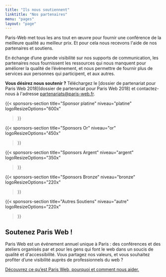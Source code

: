 ```yaml
---
title: "Ils nous soutiennent"
linktitle: "Nos partenaires"
menu: "pages"
layout: "page"
---
```


Paris-Web met tous les ans tout en œuvre pour fournir une conférence de la meilleure qualité au meilleur prix. Et pour cela nous recevons l'aide de nos partenaires et soutiens.

En échange d’une grande visibilité sur nos supports de communication, les partenaires nous fournissent les ressources qui nous manquent pour améliorer la qualité de l’évènement, et nous permettre de fournir plus de services aux personnes qui participent, et aux autres.

**Vous désirez nous soutenir ?** Téléchargez le [dossier de partenariat pour Paris Web 2018](dossier de partenariat pour Paris Web 2018) et contactez-nous à l'adresse [partenariats@paris-web.fr](mailto:partenariats@paris-web.fr).

{{< sponsors-section
  title="Sponsor platine"
  niveau="platine"
  logoResizeOptions="600x"
>}}

{{< sponsors-section
  title="Sponsors Or"
  niveau="or"
  logoResizeOptions="450x"
>}}

{{< sponsors-section
  title="Sponsors Argent"
  niveau="argent"
  logoResizeOptions="350x"
>}}

{{< sponsors-section
  title="Sponsors Bronze"
  niveau="bronze"
  logoResizeOptions="220x"
>}}

{{< sponsors-section
  title="Autres Soutiens"
  niveau="autre"
  logoResizeOptions="220x"
>}}


<h2 class="separation">Soutenez Paris Web !</h2>

Paris Web est un événement annuel unique à Paris : des conférences et des ateliers organisés par et pour les gens qui font le web dans un soucis de qualité et d'accessibilité. Vous partagez nos valeurs, et vous souhaitez profiter d’une visibilité auprès de professionnels du web ?

[Découvrez ce qu’est Paris Web, pourquoi et comment nous aider.](../devenez-sponsor)